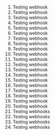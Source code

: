 1. Testing webhook
2. Testing webhook
3. Testing webhook
4. Testing webhook
5. Testing webhook
6. Testing webhook
7. Testing webhook
8. Testing webhook
9. Testing webhook
10. Testing webhook
11. Testing webhook
12. Testing webhook
13. Testing webhook
14. Testing webhook
15. Testing webhook
16. Testing webhook
17. Testing webhook
18. Testing webhook
19. Testing webhook
20. Testing webhook
21. Testing webhooks
22. Testing webhooks
23. Testing webhooks
24. Testing webhooks